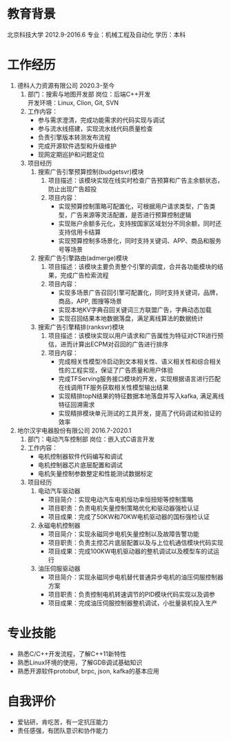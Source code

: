 # 教育背景
北京科技大学  2012.9-2016.6  专业：机械工程及自动化   学历：本科
# 工作经历
1. 德科人力资源有限公司 2020.3-至今
    1. 部门：搜索与地图开发部 岗位：后端C++开发  
       开发环境：Linux, Clion, Git, SVN
    2. 工作内容：
        + 参与需求澄清，完成功能需求的代码实现与调试
        + 参与流水线搭建，实现流水线代码质量检查
        + 负责引擎版本转测发布流程
        + 完成开源软件选型和升级维护
        + 现网定期巡护和问题定位
    3. 项目经历
        1. 搜索广告引擎预算控制(budgetsvr)模块
            1. 项目描述：该模块实现在线实时检查广告预算和广告主余额状态，防止出现广告超投
            2. 项目内容：
                + 实现预算控制策略可配置化，可根据用户请求类型，广告类型，广告来源等灵活配置，是否进行预算控制逻辑
                + 实现账户余额多元化，支持按国家区域划分不同余额，同时还支持信用卡结算
                + 实现预算控制多场景化，同时支持关键词、APP、商品和服务号等场景
        2. 搜索广告引擎路由(admerge)模块
            1. 项目描述：该模块主要负责整个引擎的调度，合并各功能模块的结果，完成广告检索流程
            2. 项目内容：
                + 实现多场景广告召回引擎可配置化，同时支持关键词，品牌，商品，APP, 图搜等场景
                + 实现本地KV字典召回关键词三方联盟广告，字典动态加载
                + 实现召回结果本地数据落盘，满足离线算法的数据统计
        3. 搜索广告引擎精排(ranksvr)模块
            1. 项目描述：该模块实现以用户请求和广告属性为特征对CTR进行预估，进而计算出ECPM对召回的广告进行排序
            2. 项目内容：
                + 完成相关性模型冷启动到文本相关性、语义相关性和综合相关性的工程实现，保证了广告质量和用户体验
                + 完成TFServing服务接口模块的开发，实现根据语言进行匹配在线调用TF服务获取相关性模型输出结果
                + 实现精排topN结果的特征数据本地落盘并写入kafka, 满足离线特征回溯需求
                + 实现精排模块单元测试的工具开发，提高了代码调试和验证的效率
2. 地尔汉宇电器股份有限公司 2016.7-2020.1
    1. 部门：电动汽车控制部  岗位：嵌入式C语言开发
    2. 工作内容：
        + 电机控制器软件代码编写和调试
        + 电机控制器芯片底层配置和调试
        + 电机矢量控制参数整定和性能测试数据标定
    3. 项目经历
        1. 电动汽车驱动器
            + 项目简介：实现电动汽车电机恒功率恒扭矩等控制策略
            + 项目职责：负责电机矢量控制策略优化和驱动器强检认证
            + 项目成果：完成了50KW和70KW电机驱动器的国标强检认证
        2. 永磁电机控制器
            + 项目简介：实现永磁同步电机矢量控制以及故障告警功能
            + 项目职责：负责主控芯片底层配置以及与上位机通信模块代码实现
            + 项目成果：完成100KW电机驱动器的整机调试以及模型车的试运行
        3. 油压伺服驱动器
            + 项目简介：实现永磁同步电机替代普通异步电机的油压伺服控制器方案
            + 项目职责：负责控制电机转速调节的PID模块代码实现以及调参
            + 项目成果：完成油压伺服控制器整机调试，小批量装机投入生产
# 专业技能
+ 熟悉C/C++开发流程，了解C++11新特性
+ 熟悉Linux环境的使用，了解GDB调试基础知识
+ 熟悉开源软件protobuf, brpc, json, kafka的基本应用
# 自我评价
+ 爱钻研，肯吃苦，有一定抗压能力
+ 责任感强，有团队意识和协作能力
